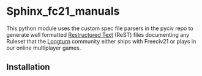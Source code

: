 Sphinx_fc21_manuals
===================

This python module uses the custom spec file parsers in the pyciv repo to generate well formatted
[Restructured Text](https://www.sphinx-doc.org/en/master/usage/restructuredtext/index.html) (ReST) files
documenting any Ruleset that the [Longturn](https://longturn.net) community either ships with Freeciv21 or
plays in our online multiplayer games.

Installation
------------
